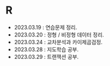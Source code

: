# R

+ 2023.03.19 : 연습문제 정리.
+ 2023.03.20 : 정형 / 비정형 데이터 정리.
+ 2023.03.24 : 교차분석과 카이제곱검정.
+ 2023.03.28 : 지도학습 공부.
+ 2023.03.29 : 트랜잭션 공부.
